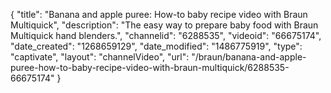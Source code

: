 {
    "title": "Banana and apple puree: How-to baby recipe video with Braun Multiquick",
    "description": "The easy way to prepare baby food with Braun Multiquick hand blenders.",
    "channelid": "6288535",
    "videoid": "66675174",
    "date_created": "1268659129",
    "date_modified": "1486775919",
    "type": "captivate",
    "layout": "channelVideo",
    "url": "\/braun\/banana-and-apple-puree-how-to-baby-recipe-video-with-braun-multiquick\/6288535-66675174"
}